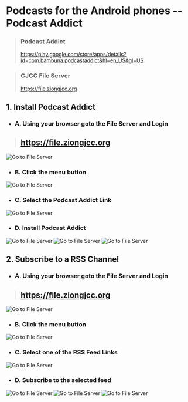 # Podcasts for the Android phones -- Podcast Addict

> ### Podcast Addict
> https://play.google.com/store/apps/details?id=com.bambuna.podcastaddict&hl=en_US&gl=US

> ### GJCC File Server
> https://file.ziongjcc.org

## 1. Install Podcast Addict

* ### A. Using your browser goto the File Server and Login

> ## https://file.ziongjcc.org

![Go to File Server](images/fileserver/FileServer-Login-01.png)

* ### B. Click the menu button

![Go to File Server](images/fileserver/FileServer-Menu-Button.png)

* ### C. Select the Podcast Addict Link

![Go to File Server](images/fileserver/FileServer-Menu-Podcast-Addict.png)

* ### D. Install Podcast Addict

![Go to File Server](images/podcastaddict/Addict-Playstore-Install.png)
![Go to File Server](images/podcastaddict/Addict-Playstore-Installing.png)
![Go to File Server](images/podcastaddict/Addict-Playstore-Installed.png)

## 2. Subscribe to a RSS Channel

* ### A. Using your browser goto the File Server and Login

> ## https://file.ziongjcc.org

![Go to File Server](images/fileserver/FileServer-Login-01.png)

* ### B. Click the menu button

![Go to File Server](images/fileserver/FileServer-Menu-Button.png)

* ### C. Select one of the RSS Feed Links

![Go to File Server](images/fileserver/FileServer-Menu-RSS-Feeds.png)


* ### D. Subscribe to the selected feed

![Go to File Server](images/podcastaddict/Addict-Subscribe-01.png)
![Go to File Server](images/podcastaddict/Addict-Subscribe-02.png)
![Go to File Server](images/podcastaddict/Addict-Subscription.png)
